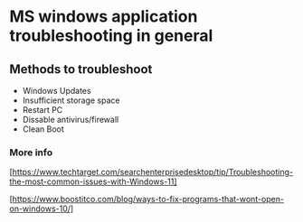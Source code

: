 # MS windows application troubleshooting in general 
## Methods to troubleshoot 
- Windows Updates
- Insufficient storage space
- Restart PC
- Dissable antivirus/firewall
- Clean Boot
  
### More info

[https://www.techtarget.com/searchenterprisedesktop/tip/Troubleshooting-the-most-common-issues-with-Windows-11]

[https://www.boostitco.com/blog/ways-to-fix-programs-that-wont-open-on-windows-10/]
